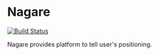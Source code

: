 Nagare
======

[![Build Status](https://travis-ci.org/tachibanakikaku/nagare.svg?branch=master)](https://travis-ci.org/tachibanakikaku/nagare)

Nagare provides platform to tell user's positioning.
